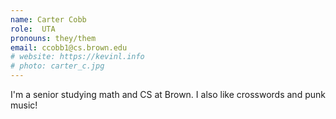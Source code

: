 ```yaml
---
name: Carter Cobb
role:  UTA
pronouns: they/them
email: ccobb1@cs.brown.edu
# website: https://kevinl.info
# photo: carter_c.jpg
---
```


I'm a senior studying math and CS at Brown. I also like crosswords and punk music!
